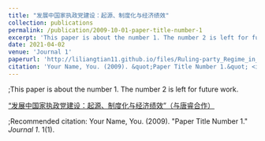 ```yaml
---
title: "发展中国家执政党建设：起源、制度化与经济绩效"
collection: publications
permalink: /publication/2009-10-01-paper-title-number-1
excerpt: 'This paper is about the number 1. The number 2 is left for future work.'
date: 2021-04-02
venue: 'Journal 1'
paperurl: 'http://liliangtian11.github.io/files/Ruling-party_Regime_in_Developing_Countries.pdf'
citation: 'Your Name, You. (2009). &quot;Paper Title Number 1.&quot; <i>Journal 1</i>. 1(1).'
---
```

;This paper is about the number 1. The number 2 is left for future work.

[“发展中国家执政党建设：起源、制度化与经济绩效”（与唐睿合作）](http://liliangtian11.github.io/files/Ruling-party_Regime_in_Developing_Countries.pdf)

;Recommended citation: Your Name, You. (2009). "Paper Title Number 1." <i>Journal 1</i>. 1(1).

